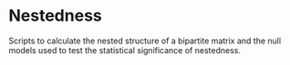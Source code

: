 # Nestedness
Scripts to calculate the nested structure of a bipartite matrix and the null models used to test the statistical significance of nestedness.
